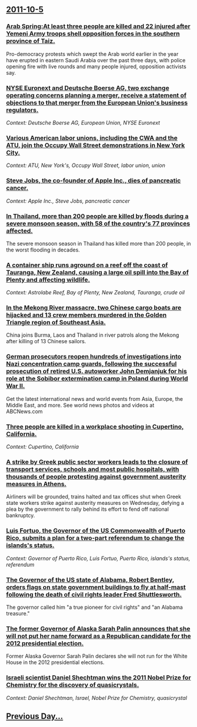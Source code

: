 ## [2011-10-5](/news/2011/10/5/index.md)

### [Arab Spring:At least three people are killed and 22 injured after Yemeni Army troops shell opposition forces in the southern province of Taiz. ](/news/2011/10/5/arab-spring-pat-least-three-people-are-killed-and-22-injured-after-yemeni-army-troops-shell-opposition-forces-in-the-southern-province-of-ta.md)
Pro-democracy protests which swept the Arab world earlier in the year have erupted in eastern Saudi Arabia over the past three days, with police opening fire with live rounds and many people injured, opposition activists say.

### [NYSE Euronext and Deutsche Boerse AG, two exchange operating concerns planning a merger, receive a statement of objections to that merger from the European Union's business regulators. ](/news/2011/10/5/nyse-euronext-and-deutsche-boerse-ag-two-exchange-operating-concerns-planning-a-merger-receive-a-statement-of-objections-to-that-merger-fr.md)
_Context: Deutsche Boerse AG, European Union, NYSE Euronext_

### [Various American labor unions, including the CWA and the ATU, join the Occupy Wall Street demonstrations in New York City. ](/news/2011/10/5/various-american-labor-unions-including-the-cwa-and-the-atu-join-the-occupy-wall-street-demonstrations-in-new-york-city.md)
_Context: ATU, New York's, Occupy Wall Street, labor union, union_

### [Steve Jobs, the co-founder of Apple Inc., dies of pancreatic cancer. ](/news/2011/10/5/steve-jobs-the-co-founder-of-apple-inc-dies-of-pancreatic-cancer.md)
_Context: Apple Inc., Steve Jobs, pancreatic cancer_

### [In Thailand, more than 200 people are killed by floods during a severe monsoon season, with 58 of the country's 77 provinces affected. ](/news/2011/10/5/in-thailand-more-than-200-people-are-killed-by-floods-during-a-severe-monsoon-season-with-58-of-the-country-s-77-provinces-affected.md)
The severe monsoon season in Thailand has killed more than 200 people, in the worst flooding in decades.

### [A container ship runs aground on a reef off the coast of Tauranga, New Zealand, causing a large oil spill into the Bay of Plenty and affecting wildlife. ](/news/2011/10/5/a-container-ship-runs-aground-on-a-reef-off-the-coast-of-tauranga-new-zealand-causing-a-large-oil-spill-into-the-bay-of-plenty-and-affecti.md)
_Context: Astrolabe Reef, Bay of Plenty, New Zealand, Tauranga, crude oil_

### [In the Mekong River massacre, two Chinese cargo boats are hijacked and 13 crew members murdered in the Golden Triangle region of Southeast Asia. ](/news/2011/10/5/in-the-mekong-river-massacre-two-chinese-cargo-boats-are-hijacked-and-13-crew-members-murdered-in-the-golden-triangle-region-of-southeast-a.md)
China joins Burma, Laos and Thailand in river patrols along the Mekong after killing of 13 Chinese sailors.

### [German prosecutors reopen hundreds of investigations into Nazi concentration camp guards, following the successful prosecution of retired U.S. autoworker John Demjanjuk for his role at the Sobibor extermination camp in Poland during World War II. ](/news/2011/10/5/german-prosecutors-reopen-hundreds-of-investigations-into-nazi-concentration-camp-guards-following-the-successful-prosecution-of-retired-u.md)
Get the latest international news and world events from Asia, Europe, the Middle East, and more. See world news photos and videos at ABCNews.com

### [Three people are killed in a workplace shooting in Cupertino, California. ](/news/2011/10/5/three-people-are-killed-in-a-workplace-shooting-in-cupertino-california.md)
_Context: Cupertino, California_

### [A strike by Greek public sector workers leads to the closure of transport services, schools and most public hospitals, with thousands of people protesting against government austerity measures in Athens. ](/news/2011/10/5/a-strike-by-greek-public-sector-workers-leads-to-the-closure-of-transport-services-schools-and-most-public-hospitals-with-thousands-of-peo.md)
Airliners will be grounded, trains halted and tax offices shut when Greek state workers strike against austerity measures on Wednesday, defying a plea by the government to rally behind its effort to fend off national bankruptcy.

### [Luis Fortuo, the Governor of the US Commonwealth of Puerto Rico, submits a plan for a two-part referendum to change the islands's status. ](/news/2011/10/5/luis-fortuno-the-governor-of-the-us-commonwealth-of-puerto-rico-submits-a-plan-for-a-two-part-referendum-to-change-the-islands-s-status.md)
_Context: Governor of Puerto Rico, Luis Fortuo, Puerto Rico, islands's status, referendum_

### [The Governor of the US state of Alabama, Robert Bentley, orders flags on state government buildings to fly at half-mast following the death of civil rights leader Fred Shuttlesworth. ](/news/2011/10/5/the-governor-of-the-us-state-of-alabama-robert-bentley-orders-flags-on-state-government-buildings-to-fly-at-half-mast-following-the-death.md)
The governor called him &quot;a true pioneer for civil rights&quot; and &quot;an Alabama treasure.&quot; 

### [The former Governor of Alaska Sarah Palin announces that she will not put her name forward as a Republican candidate for the 2012 presidential election. ](/news/2011/10/5/the-former-governor-of-alaska-sarah-palin-announces-that-she-will-not-put-her-name-forward-as-a-republican-candidate-for-the-2012-presidenti.md)
Former Alaska Governor Sarah Palin declares she will not run for the White House in the 2012 presidential elections.

### [Israeli scientist Daniel Shechtman wins the 2011 Nobel Prize for Chemistry for the discovery of quasicrystals. ](/news/2011/10/5/israeli-scientist-daniel-shechtman-wins-the-2011-nobel-prize-for-chemistry-for-the-discovery-of-quasicrystals.md)
_Context: Daniel Shechtman, Israel, Nobel Prize for Chemistry, quasicrystal_

## [Previous Day...](/news/2011/10/4/index.md)

